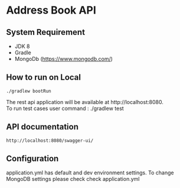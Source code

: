 # Address Book API

## System Requirement

* JDK 8
* Gradle
* MongoDb (https://www.mongodb.com/)

## How to run on Local

```shell
./gradlew bootRun
```

The rest api application will be available at http://localhost:8080.<br>
To run test cases user command : ./gradlew test

## API documentation

```shell
http://localhost:8080/swagger-ui/
```

## Configuration

application.yml has default and dev environment settings. To change MongoDB settings please check check application.yml



